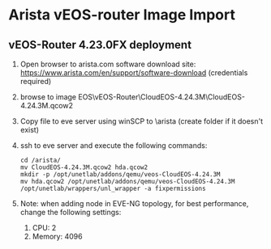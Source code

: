 # Arista vEOS-router Image Import

## vEOS-Router 4.23.0FX deployment

1. Open browser to arista.com software download site: <https://www.arista.com/en/support/software-download> (credentials required)
2. browse to image EOS\vEOS-Router\CloudEOS-4.24.3M\CloudEOS-4.24.3M.qcow2
3. Copy file to eve server using winSCP to \arista (create folder if it doesn't exist)
4. ssh to eve server and execute the following commands:

    ```shell
    cd /arista/
    mv CloudEOS-4.24.3M.qcow2 hda.qcow2
    mkdir -p /opt/unetlab/addons/qemu/veos-CloudEOS-4.24.3M
    mv hda.qcow2 /opt/unetlab/addons/qemu/veos-CloudEOS-4.24.3M
    /opt/unetlab/wrappers/unl_wrapper -a fixpermissions
    ```

5. Note: when adding node in EVE-NG topology, for best performance, change the following settings:
   1. CPU: 2
   2. Memory: 4096
